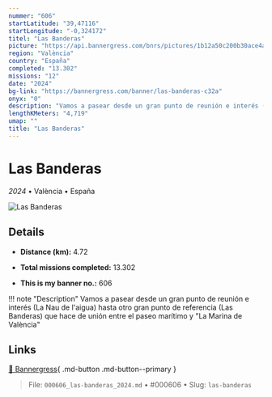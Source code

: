 ```yaml
---
nummer: "606"
startLatitude: "39,47116"
startLongitude: "-0,324172"
titel: "Las Banderas"
picture: "https://api.bannergress.com/bnrs/pictures/1b12a50c200b30ace4a20b0cd161dc02"
region: "València"
country: "España"
completed: "13.302"
missions: "12"
date: "2024"
bg-link: "https://bannergress.com/banner/las-banderas-c32a"
onyx: "0"
description: "Vamos a pasear desde un gran punto de reunión e interés (La Nau de l'aigua) hasta otro gran punto de referencia (Las Banderas) que hace de unión entre el paseo marítimo y \"La Marina de València\""
lengthKMeters: "4,719"
umap: ""
title: "Las Banderas"
---
```

# Las Banderas

*2024* • València • España

![Las Banderas](https://api.bannergress.com/bnrs/pictures/1b12a50c200b30ace4a20b0cd161dc02)

## Details
- **Distance (km):** 4.72

- **Total missions completed:** 13.302
- **This is my banner no.:** 606


!!! note "Description"
    Vamos a pasear desde un gran punto de reunión e interés (La Nau de l'aigua) hasta otro gran punto de referencia (Las Banderas) que hace de unión entre el paseo marítimo y "La Marina de València"



## Links
[🔗 Bannergress](https://bannergress.com/banner/las-banderas-c32a){ .md-button .md-button--primary }



> File: `000606_las-banderas_2024.md` • #000606 • Slug: `las-banderas`
